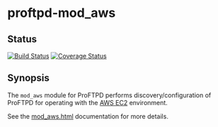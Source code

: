 proftpd-mod_aws
===============

Status
------
[![Build Status](https://travis-ci.org/proftpd/proftpd.svg?branch=master)](https://travis-ci.org/Castaglia/proftpd-mod_aws)
[![Coverage Status](https://coveralls.io/repos/github/Castaglia/proftpd-mod_aws/badge.svg?branch=master)](https://coveralls.io/github/Castaglia/proftpd-mod_aws?branch=master)

Synopsis
--------
The `mod_aws` module for ProFTPD performs discovery/configuration of ProFTPD
for operating with the [AWS EC2](https://aws.amazon.com/ec2/) environment.

See the [mod_aws.html](https://htmlpreview.github.io/?https://github.com/Castaglia/proftpd-mod_aws/blob/master/mod_aws.html) documentation for more details.
